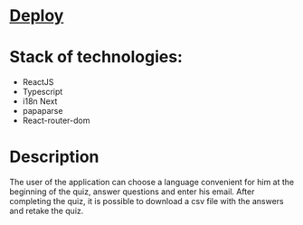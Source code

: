 # [Deploy](https://main--react-book-quiz.netlify.app/quiz/1)

# Stack of technologies:
- ReactJS
- Typescript
- i18n Next
- papaparse
- React-router-dom

# Description
The user of the application can choose a language convenient for him at the beginning of the quiz, answer questions and enter his email. After completing the quiz, it is possible to download a csv file with the answers and retake the quiz.


